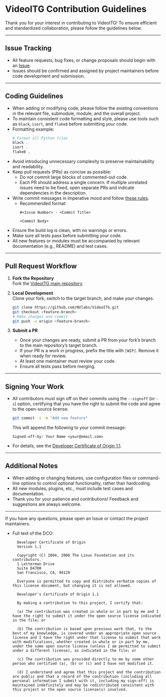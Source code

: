 # VideoITG Contribution Guidelines

Thank you for your interest in contributing to VideoITG! To ensure efficient and standardized collaboration, please follow the guidelines below.

---

## Issue Tracking

- All feature requests, bug fixes, or change proposals should begin with an [Issue](https://github.com/NVlabs/VideoITG/issues).
- Issues should be confirmed and assigned by project maintainers before code development and submission.

---

## Coding Guidelines

- When adding or modifying code, please follow the existing conventions in the relevant file, submodule, module, and the overall project.
- To maintain consistent code formatting and style, please use tools such as `black`, `isort`, and `flake8` before submitting your code.
- Formatting example:
  ```bash
  # Format all Python files
  black .
  isort .
  flake8 .
  ```
- Avoid introducing unnecessary complexity to preserve maintainability and readability.
- Keep pull requests (PRs) as concise as possible:
  - Do not commit large blocks of commented-out code.
  - Each PR should address a single concern. If multiple unrelated issues need to be fixed, open separate PRs and indicate dependencies in the description.
- Write commit messages in imperative mood and follow [these rules](https://chris.beams.io/posts/git-commit/).
  - Recommended format:
    ```
    #<Issue Number> - <Commit Title>

    <Commit Body>
    ```
- Ensure the build log is clean, with no warnings or errors.
- Make sure all tests pass before submitting your code.
- All new features or modules must be accompanied by relevant documentation (e.g., README) and test cases.

---

## Pull Request Workflow

1. **Fork the Repository**  
   Fork the [VideoITG main repository](https://github.com/NVlabs/VideoITG).

2. **Local Development**  
   Clone your fork, switch to the target branch, and make your changes.
   ```bash
   git clone https://github.com/NVlabs/VideoITG.git
   git checkout <feature-branch>
   # Make changes and commit
   git push -u origin <feature-branch>
   ```

3. **Submit a PR**  
   - Once your changes are ready, submit a PR from your fork’s branch to the main repository’s target branch.
   - If your PR is a work in progress, prefix the title with `[WIP]`. Remove it when ready for review.
   - At least one maintainer must review your code.
   - Ensure all tests pass before merging.

---

## Signing Your Work

- All contributors must sign off on their commits using the `--signoff` (or `-s`) option, certifying that you have the right to submit the code and agree to the open-source license.
  ```bash
  git commit -s -m "Add new feature"
  ```
  This will append the following to your commit message:
  ```
  Signed-off-by: Your Name <your@email.com>
  ```

- For details, see the [Developer Certificate of Origin 1.1](https://developercertificate.org/).

---

## Additional Notes

- When adding or changing features, use configuration files or command-line options to control optional functionality, rather than hardcoding.
- All new modules, plugins, etc., must include test cases and documentation.
- Thank you for your patience and contributions! Feedback and suggestions are always welcome.

---

If you have any questions, please open an Issue or contact the project maintainers.

* Full text of the DCO:

  ```
    Developer Certificate of Origin
    Version 1.1
    
    Copyright (C) 2004, 2006 The Linux Foundation and its contributors.
    1 Letterman Drive
    Suite D4700
    San Francisco, CA, 94129
    
    Everyone is permitted to copy and distribute verbatim copies of this license document, but changing it is not allowed.
  ```

  ```
    Developer's Certificate of Origin 1.1
    
    By making a contribution to this project, I certify that:
    
    (a) The contribution was created in whole or in part by me and I have the right to submit it under the open source license indicated in the file; or
    
    (b) The contribution is based upon previous work that, to the best of my knowledge, is covered under an appropriate open source license and I have the right under that license to submit that work with modifications, whether created in whole or in part by me, under the same open source license (unless I am permitted to submit under a different license), as indicated in the file; or
    
    (c) The contribution was provided directly to me by some other person who certified (a), (b) or (c) and I have not modified it.
    
    (d) I understand and agree that this project and the contribution are public and that a record of the contribution (including all personal information I submit with it, including my sign-off) is maintained indefinitely and may be redistributed consistent with this project or the open source license(s) involved.
  ```

